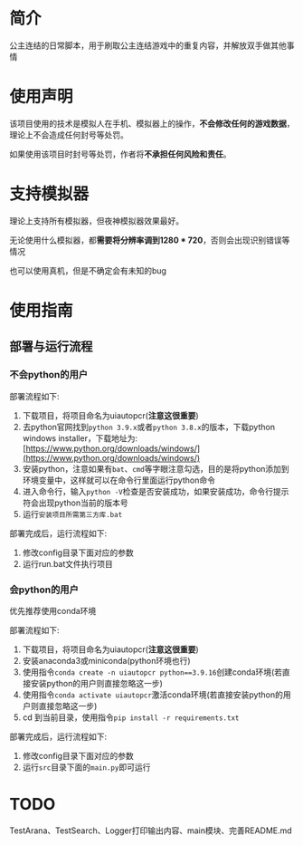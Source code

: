 # 简介

公主连结的日常脚本，用于刷取公主连结游戏中的重复内容，并解放双手做其他事情

# 使用声明

该项目使用的技术是模拟人在手机、模拟器上的操作，**不会修改任何的游戏数据**，理论上不会造成任何封号等处罚。

如果使用该项目时封号等处罚，作者将**不承担任何风险和责任**。

# 支持模拟器

理论上支持所有模拟器，但夜神模拟器效果最好。

无论使用什么模拟器，都**需要将分辨率调到1280 * 720**，否则会出现识别错误等情况

也可以使用真机，但是不确定会有未知的bug

# 使用指南

## 部署与运行流程

### 不会python的用户

部署流程如下:

1. 下载项目，将项目命名为uiautopcr(**注意这很重要**)
2. 去python官网找到`python 3.9.x`或者`python 3.8.x`的版本，下载python windows installer，下载地址为: [https://www.python.org/downloads/windows/](https://www.python.org/downloads/windows/)
3. 安装python，注意如果有`bat`、`cmd`等字眼注意勾选，目的是将python添加到环境变量中，这样就可以在命令行里面运行python命令
4. 进入命令行，输入`python -V`检查是否安装成功，如果安装成功，命令行提示符会出现python当前的版本号
5. 运行`安装项目所需第三方库.bat`

部署完成后，运行流程如下:

1. 修改config目录下面对应的参数
2. 运行run.bat文件执行项目

### 会python的用户

优先推荐使用conda环境

部署流程如下:

1. 下载项目，将项目命名为uiautopcr(**注意这很重要**)
2. 安装anaconda3或miniconda(python环境也行)
3. 使用指令`conda create -n uiautopcr python==3.9.16`创建conda环境(若直接安装python的用户则直接忽略这一步)
4. 使用指令`conda activate uiautopcr`激活conda环境(若直接安装python的用户则直接忽略这一步)
5. cd 到当前目录，使用指令`pip install -r requirements.txt`

部署完成后，运行流程如下:

1. 修改config目录下面对应的参数
2. 运行`src`目录下面的`main.py`即可运行

# TODO

TestArana、TestSearch、Logger打印输出内容、main模块、完善README.md